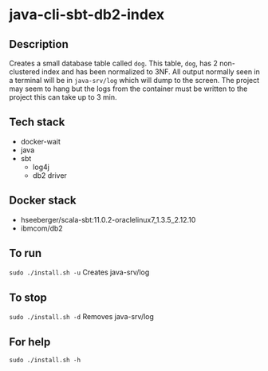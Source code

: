 # java-cli-sbt-db2-index

## Description
Creates a small database table
called `dog`. This table, `dog`, has 2 non-clustered
index and has been normalized to 3NF.
All output normally
seen in a terminal will be in `java-srv/log` which will dump to the screen. The project may seem to hang but the logs from the container must be written to the project this can take up to 3 min.

## Tech stack
- docker-wait
- java
- sbt
  - log4j
  - db2 driver

## Docker stack
- hseeberger/scala-sbt:11.0.2-oraclelinux7_1.3.5_2.12.10
- ibmcom/db2

## To run
`sudo ./install.sh -u`
Creates java-srv/log

## To stop
`sudo ./install.sh -d`
Removes java-srv/log

## For help
`sudo ./install.sh -h`
